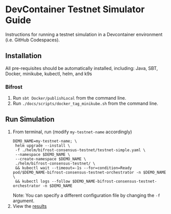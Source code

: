# DevContainer Testnet Simulator Guide
Instructions for running a testnet simulation in a Devcontainer environment (i.e. GitHub Codespaces).

## Installation
All pre-requisites should be automatically installed, including: Java, SBT, Docker, minikube, kubectl, helm, and k9s

### Bifrost
1. Run `sbt Docker/publishLocal` from the command line.
1. Run `./docs/scripts/docker_tag_minikube.sh` from the command line.

## Run Simulation
1. From terminal, run (modify `my-testnet-name` accordingly)
   ```
   DEMO_NAME=my-testnet-name; \
    helm upgrade --install \
    -f ./helm/bifrost-consensus-testnet/testnet-simple.yaml \
    --namespace $DEMO_NAME \
    --create-namespace $DEMO_NAME \
    ./helm/bifrost-consensus-testnet/ \
    && kubectl wait --timeout=-1s --for=condition=Ready pod/$DEMO_NAME-bifrost-consensus-testnet-orchestrator -n $DEMO_NAME \
    && kubectl logs --follow $DEMO_NAME-bifrost-consensus-testnet-orchestrator -n $DEMO_NAME
    ```
    Note: You can specify a different configuration file by changing the `-f` argument.
1. View the [results](https://console.cloud.google.com/storage/browser/bifrost-topl-labs-testnet-scenario-results/%2Fsimulation/results)
